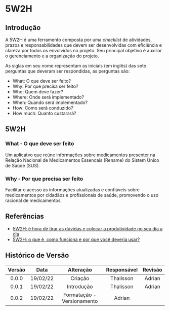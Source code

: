 # 5W2H

## Introdução

A 5W2H é uma ferramento composta por uma *checklist* de atividades, prazos e responsabilidades que devem ser desenvolvidas com eficiência e clareza por todos os envolvidos no projeto. Seu principal objetivo é auxiliar o gerenciamento e a organização do projeto. 

As siglas em seu nome representam as iniciais (em inglês) das sete perguntas que deveram ser respondidas, as perguntas são:
- What: O que deve ser feito?
- Why: Por que precisa ser feito?
- Who: Quem deve fazer?
- Where: Onde será implementado?
- When: Quando será implementado?
- How: Como será conduzido?
- How much: Quanto custarará?

## 5W2H

### What - O que deve ser feito

Um aplicatvo que reúne informações sobre medicamentos presenter na Relação Nacional de Medicamentos Essencais (Rename) do Sistem Único de Saúde (SUS).

### Why - Por que precisa ser feito

Facilitar o acesso às informações atualizadas e confiáveis sobre medicamentos por cidadãos e profissionais de saúde, promovendo o uso racional de medicamentos.

## Referências
- [5W2H: é hora de tirar as dúvidas e colocar a produtividade no seu dia a dia](https://endeavor.org.br/pessoas/5w2h/)
- [5W2H: o que é, como funciona e por que você deveria usar?](https://fia.com.br/blog/5w2h/)

## Histórico de Versão

Versão|Data|Alteração|Responsável|Revisão|
:---:|:---:|:---:|:---:|:---:|
0.0.0|19/02/22|Criação|Thalisson| Adrian  |
0.0.1|19/02/22|Introdução|Thalisson| Adrian |
0.0.2|19/02/22|Formatação - Versionamento|Adrian|  |
